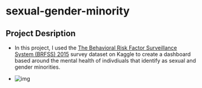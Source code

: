 # sexual-gender-minority

## Project Desription
- In this project, I used the [The Behavioral Risk Factor Surveillance System (BRFSS) 2015](https://www.kaggle.com/datasets/cdc/behavioral-risk-factor-surveillance-system) survey dataset on Kaggle to create a dashboard based around the mental health of indivdiuals that identify as sexual and gender minorities.

- ![img]()
